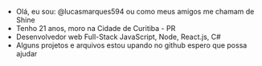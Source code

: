 - Olá, eu sou: @lucasmarques594 ou como meus amigos me chamam de Shine
- Tenho 21 anos, moro na Cidade de Curitiba - PR
- Desenvolvedor web Full-Stack JavaScript, Node, React.js, C#
- Alguns projetos e arquivos estou upando no github espero que possa ajudar

